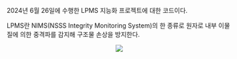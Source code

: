 2024년 6월 26일에 수행한 LPMS 지능화 프로젝트에 대한 코드이다.

LPMS란 NIMS(NSSS Integrity Monitoring System)의 한 종류로 원자로 내부 이물질에 의한 중격파를 감지해 구조물 손상을 방지한다.

<p align="center">
<img src="https://github.com/lhoju0158/LPMS/assets/172701989/f65deb02-7640-45f4-9f21-37b4272289d7">
</p>
